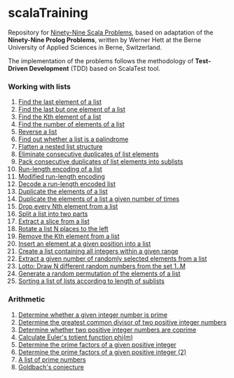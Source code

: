 # scalaTraining
Repository for [Ninety-Nine Scala Problems](#http://aperiodic.net/phil/scala/s-99/), based on adaptation of 
the **Ninety-Nine Prolog Problems**, written by Werner Hett at the Berne University of Applied Sciences 
in Berne, Switzerland.

The implementation of the problems follows the methodology of **Test-Driven Development** (TDD) based on ScalaTest tool.

### Working with lists
1. [Find the last element of a list](src/main/scala/Lists.scala)
2. [Find the last but one element of a list](src/main/scala/Lists.scala)
3. [Find the Kth element of a list](src/main/scala/Lists.scala)
4. [Find the number of elements of a list](src/main/scala/Lists.scala)
5. [Reverse a list](src/main/scala/Lists.scala)
6. [Find out whether a list is a palindrome](src/main/scala/Lists.scala)
7. [Flatten a nested list structure](src/main/scala/Lists.scala)
8. [Eliminate consecutive duplicates of list elements](src/main/scala/Lists.scala)
9. [Pack consecutive duplicates of list elements into sublists](src/main/scala/Lists.scala)
10. [Run-length encoding of a list](src/main/scala/Lists.scala)
11. [Modified run-length encoding](src/main/scala/Lists.scala)
12. [Decode a run-length encoded list](src/main/scala/Lists.scala)
13. [Duplicate the elements of a list](src/main/scala/Lists.scala)
14. [Duplicate the elements of a list a given number of times](src/main/scala/Lists.scala)
15. [Drop every Nth element from a list](src/main/scala/Lists.scala)
16. [Split a list into two parts](src/main/scala/Lists.scala)
17. [Extract a slice from a list](src/main/scala/Lists.scala)
18. [Rotate a list N places to the left](src/main/scala/Lists.scala)
19. [Remove the Kth element from a list](src/main/scala/Lists.scala)
20. [Insert an element at a given position into a list](src/main/scala/Lists.scala)
21. [Create a list containing all integers within a given range](src/main/scala/Lists.scala)
22. [Extract a given number of randomly selected elements from a list](src/main/scala/Lists.scala)
23. [Lotto: Draw N different random numbers from the set 1..M](src/main/scala/Lists.scala)
24. [Generate a random permutation of the elements of a list](src/main/scala/Lists.scala)
25. [Sorting a list of lists according to length of sublists](src/main/scala/Lists.scala)


### Arithmetic

1. [Determine whether a given integer number is prime](src/main/scala/Arithmetic.scala)
2. [Determine the greatest common divisor of two positive integer numbers](src/main/scala/Arithmetic.scala)
3. [Determine whether two positive integer numbers are coprime](src/main/scala/Arithmetic.scala)
4. [Calculate Euler's totient function phi(m)](src/main/scala/Arithmetic.scala)
5. [Determine the prime factors of a given positive integer](src/main/scala/Arithmetic.scala)
6. [Determine the prime factors of a given positive integer (2)](src/main/scala/Arithmetic.scala)
7. [A list of prime numbers](src/main/scala/Arithmetic.scala)
8. [Goldbach's conjecture](src/main/scala/Arithmetic.scala)
